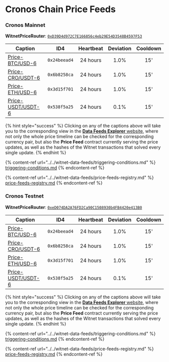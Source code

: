 # Cronos Chain Price Feeds

### Cronos Mainnet

**WitnetPriceRouter**: [`0xD39D4d972C7E166856c4eb29E54D3548B4597F53`](https://cronos.org/explorer/address/0xD39D4d972C7E166856c4eb29E54D3548B4597F53)

| **Caption**                                                                    | **ID4**      | **Heartbeat** | **Deviation** | **Cooldown** |
| ------------------------------------------------------------------------------ | ------------ | :-----------: | :-----------: | :----------: |
| [Price-BTC/USD-6](https://feeds.witnet.io/feeds/cronos-mainnet\_btc-usd\_6)    | `0x24beead4` |    24 hours   |      1.0%     |     15'      |
| [Price-CRO/USDT-6](https://feeds.witnet.io/feeds/cronos-mainnet\_cro-usdt\_6)  | `0x6b8258ca` |    24 hours   |      1.0%     |     15'      |
| [Price-ETH/USD-6](https://feeds.witnet.io/feeds/cronos-mainnet\_eth-usd\_6)    | `0x3d15f701` |    24 hours   |      1.0%     |     15'      |
| [Price-USDT/USDT-6](https://feeds.witnet.io/feeds/cronos-mainnet\_usdt-usd\_6) | `0x538f5a25` |    24 hours   |      0.1%     |     15'      |

{% hint style="success" %}
Clicking on any of the captions above will take you to the corresponding view in the [**Data Feeds Explorer** website](https://feeds.witnet.io), where not only the whole price timeline can be checked for the corresponding currency pair, but also the **Price Feed** contract currently serving the price updates, as well as the hashes of the Witnet transactions that solved every single update.
{% endhint %}

{% content-ref url="../../witnet-data-feeds/triggering-conditions.md" %}
[triggering-conditions.md](../../witnet-data-feeds/triggering-conditions.md)
{% endcontent-ref %}

{% content-ref url="../../witnet-data-feeds/price-feeds-registry.md" %}
[price-feeds-registry.md](../../witnet-data-feeds/price-feeds-registry.md)
{% endcontent-ref %}


### Cronos Testnet

**WitnetPriceRouter**: [`0xeD074DA2A76FD2Ca90C1508930b4FB4420e413B0`](https://cronos.org/explorer/testnet3/address/0xeD074DA2A76FD2Ca90C1508930b4FB4420e413B0)

| **Caption**                                                                    | **ID4**      | **Heartbeat** | **Deviation** | **Cooldown** |
| ------------------------------------------------------------------------------ | ------------ | :-----------: | :-----------: | :----------: |
| [Price-BTC/USD-6](https://feeds.witnet.io/feeds/cronos-testnet\_btc-usd\_6)    | `0x24beead4` |    24 hours   |      1.0%     |     15'      |
| [Price-CRO/USDT-6](https://feeds.witnet.io/feeds/cronos-testnet\_cro-usdt\_6)  | `0x6b8258ca` |    24 hours   |      1.0%     |     15'      |
| [Price-ETH/USD-6](https://feeds.witnet.io/feeds/cronos-testnet\_eth-usd\_6)    | `0x3d15f701` |    24 hours   |      1.0%     |     15'      |
| [Price-USDT/USDT-6](https://feeds.witnet.io/feeds/cronos-testnet\_usdt-usd\_6) | `0x538f5a25` |    24 hours   |      0.1%     |     15'      |

{% hint style="success" %}
Clicking on any of the captions above will take you to the corresponding view in the [**Data Feeds Explorer** website](https://feeds.witnet.io), where not only the whole price timeline can be checked for the corresponding currency pair, but also the **Price Feed** contract currently serving the price updates, as well as the hashes of the Witnet transactions that solved every single update.
{% endhint %}

{% content-ref url="../../witnet-data-feeds/triggering-conditions.md" %}
[triggering-conditions.md](../../witnet-data-feeds/triggering-conditions.md)
{% endcontent-ref %}

{% content-ref url="../../witnet-data-feeds/price-feeds-registry.md" %}
[price-feeds-registry.md](../../witnet-data-feeds/price-feeds-registry.md)
{% endcontent-ref %}
